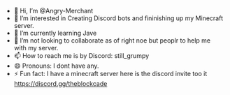- 👋 Hi, I’m @Angry-Merchant
- 👀 I’m interested in Creating Discord bots and fininishing up my Minecraft server.
- 🌱 I’m currently learning Jave
- 💞️ I’m not looking to collaborate as of right noe but peoplr to help me with my server.
- 📫 How to reach me is by Discord: still_grumpy
- 😄 Pronouns: I dont have any.
- ⚡ Fun fact: I have a minecraft server here is the discord invite too it https://discord.gg/theblockcade

<!---
Angry-Merchant/Angry-Merchant is a ✨ special ✨ repository because its `README.md` (this file) appears on your GitHub profile.
You can click the Preview link to take a look at your changes.
--->
